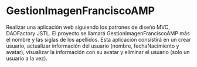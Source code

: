 # GestionImagenFranciscoAMP
Realizar una aplicación web siguiendo los patrones de diseño MVC, DAOFactory JSTL. El proyecto se llamará GestionImagenFranciscoAMP más el nombre y las siglas de los apellidos.   Esta aplicación consistirá en un crear usuario, actualizar información del usuario (nombre, fechaNacimiento y avatar), visualizar la información con su avatar y eliminar el usuario (solo un usuario a la vez).
